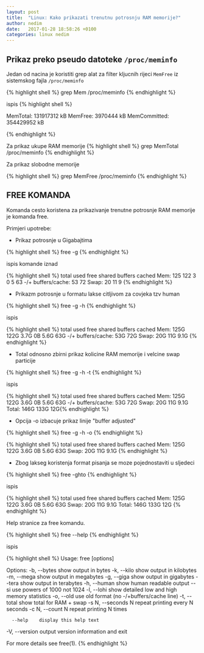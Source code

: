```yaml
---
layout: post
title:  "Linux: Kako prikazati trenutnu potrosnju RAM memorije?"
author: nedim
date:   2017-01-28 18:58:26 +0100
categories: linux nedim
---
```


## Prikaz preko pseudo datoteke `/proc/meminfo`

Jedan od nacina je koristiti grep alat za filter kljucnih rijeci `MemFree` iz sistemskog fajla `/proc/meminfo`

{% highlight shell %}
grep Mem /proc/meminfo
{% endhighlight %}

ispis
{% highlight shell %}

MemTotal:       131917312 kB
MemFree:         3970444 kB
MemCommitted:   354429952 kB

{% endhighlight %}

Za prikaz ukupe RAM memorije
{% highlight shell %}
grep MemTotal /proc/meminfo
{% endhighlight %}

Za prikaz slobodne memorije

{% highlight shell %}
grep MemFree /proc/meminfo
{% endhighlight %}

## FREE KOMANDA

Komanda cesto koristena za prikazivanje trenutne potrosnje RAM memorije je komanda free. 

Primjeri upotrebe:

- Prikaz potrosnje u Gigabajtima

{% highlight shell %}
free -g
{% endhighlight %}

ispis komande iznad

{% highlight shell %}
             total       used       free     shared    buffers     cached
Mem:           125        122          3          0          5         63
-/+ buffers/cache:         53         72
Swap:           20         11          9
{% endhighlight %}


- Prikazm potrosnje u formatu lakse citljivom za covjeka tzv human 

{% highlight shell %}
free -g -h
{% endhighlight %}

ispis

{% highlight shell %}
             total       used       free     shared    buffers     cached
Mem:          125G       122G       3.7G         0B       5.6G        63G
-/+ buffers/cache:        53G        72G
Swap:          20G        11G       9.1G
{% endhighlight %}


- Total odnosno zbirni prikaz kolicine RAM memorije i velcine swap particije

{% highlight shell %}
free -g -h -t
{% endhighlight %}

ispis

{% highlight shell %}
             total       used       free     shared    buffers     cached
Mem:          125G       122G       3.6G         0B       5.6G        63G
-/+ buffers/cache:        53G        72G
Swap:          20G        11G       9.1G
Total:        146G       133G        12G{% endhighlight %}


- Opcija -o izbacuje prikaz linije "buffer adjusted"

{% highlight shell %}
free -g -h -o
{% endhighlight %}

{% highlight shell %}
             total       used       free     shared    buffers     cached
Mem:          125G       122G       3.6G         0B       5.6G        63G
Swap:          20G        11G       9.1G
{% endhighlight %}

- Zbog lakseg koristenja format pisanja se moze pojednostaviti u sljedeci

{% highlight shell %}
free -ghto
{% endhighlight %}

ispis

{% highlight shell %}
             total       used       free     shared    buffers     cached
Mem:          125G       122G       3.6G         0B       5.6G        63G
Swap:          20G        11G       9.1G
Total:        146G       133G        12G
{% endhighlight %}

Help stranice za free komandu.

{% highlight shell %}
free --help
{% endhighlight %}

ispis

{% highlight shell %}
Usage:
 free [options]

Options:
 -b, --bytes         show output in bytes
 -k, --kilo          show output in kilobytes
 -m, --mega          show output in megabytes
 -g, --giga          show output in gigabytes
     --tera          show output in terabytes
 -h, --human         show human readable output
     --si            use powers of 1000 not 1024
 -l, --lohi          show detailed low and high memory statistics
 -o, --old           use old format (no -/+buffers/cache line)
 -t, --total         show total for RAM + swap
 -s N, --seconds N   repeat printing every N seconds
 -c N, --count N     repeat printing N times

      --help    display this help text
 -V, --version  output version information and exit

For more details see free(1).
{% endhighlight %}
